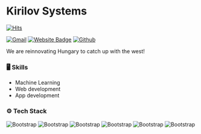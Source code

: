 # Kirilov Systems

[![Hits](https://hits.seeyoufarm.com/api/count/incr/badge.svg?url=https%3A%2F%2Fgithub.com%2Fhejazizo%2Fhejazizo&count_bg=%2379C83D&title_bg=%23555555&icon=&icon_color=%23E7E7E7&title=Profile+Views&edge_flat=false)](https://hits.seeyoufarm.com)



[![Gmail](https://img.shields.io/badge/-Gmail-c14438?style=flat&logo=Gmail&logoColor=white)](mailto:pkbezredes@gmail.com)
[![Website Badge](https://img.shields.io/badge/-Website-c14438?style=flat&logo=Google-Chrome&logoColor=white&link=https://kirilovsys.web.app/)](https://kirilovsys.web.app/)
[![Github](https://img.shields.io/github/followers/hejazizo?label=Follow&style=social)](https://github.com/hejazizo)

We are reinnovating Hungary to catch up with the west!

### 🖥 Skills

- Machine Learning
- Web development
- App development
### ⚙️ Tech Stack

![Bootstrap](https://img.shields.io/badge/-Python-05122A?style=flat-square&logo=Python&color=353535) ![Bootstrap](https://img.shields.io/badge/-Node-js-05122A?style=flat-square&logo=Node-js&color=353535) ![Bootstrap](https://img.shields.io/badge/-VS%20Code-05122A?style=flat-square&logo=VS-Code&color=353535) ![Bootstrap](https://img.shields.io/badge/-Pycharm-05122A?style=flat-square&logo=Pycharm&color=353535) ![Bootstrap](https://img.shields.io/badge/-Matplotlib-05122A?style=flat-square&logo=Matplotlib&color=353535) ![Bootstrap](https://img.shields.io/badge/-Pyttsx3-05122A?style=flat-square&logo=Pyttsx3&color=353535)
